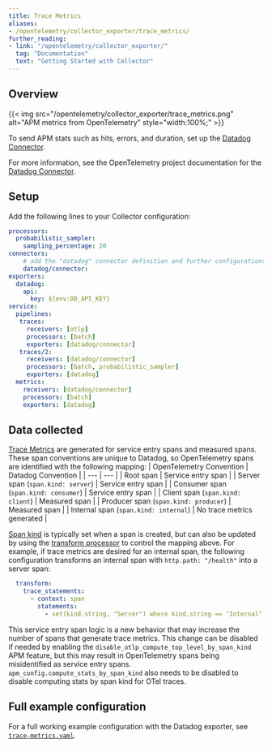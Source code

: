 ```yaml
---
title: Trace Metrics
aliases:
- /opentelemetry/collector_exporter/trace_metrics/
further_reading:
- link: "/opentelemetry/collector_exporter/"
  tag: "Documentation"
  text: "Getting Started with Collector"
---
```


## Overview

{{< img src="/opentelemetry/collector_exporter/trace_metrics.png" alt="APM metrics from OpenTelemetry" style="width:100%;" >}}

To send APM stats such as hits, errors, and duration, set up the [Datadog Connector][1].

For more information, see the OpenTelemetry project documentation for the [Datadog Connector][1].

## Setup

Add the following lines to your Collector configuration:

```yaml
processors:
  probabilistic_sampler:
    sampling_percentage: 20
connectors:
    # add the "datadog" connector definition and further configurations
    datadog/connector:
exporters:
  datadog:
    api:
      key: ${env:DD_API_KEY}
service:
  pipelines:
   traces:
     receivers: [otlp]
     processors: [batch]
     exporters: [datadog/connector]
   traces/2:
     receivers: [datadog/connector]
     processors: [batch, probabilistic_sampler]
     exporters: [datadog]
  metrics:
    receivers: [datadog/connector]
    processors: [batch]
    exporters: [datadog]
```

## Data collected

[Trace Metrics][2] are generated for service entry spans and measured spans. These span conventions are unique to Datadog, so OpenTelemetry spans are identified with the following mapping:
| OpenTelemetry Convention | Datadog Convention |
| --- | --- |
| Root span | Service entry span |
| Server span (`span.kind: server`) | Service entry span |
| Consumer span (`span.kind: consumer`) | Service entry span |
| Client span (`span.kind: client`) | Measured span |
| Producer span (`span.kind: producer`) | Measured span |
| Internal span (`span.kind: internal`) | No trace metrics generated |

[Span kind][3] is typically set when a span is created, but can also be updated by using the [transform processor][4] to control the mapping above. For example, if trace metrics are desired for an internal span, the following configuration transforms an internal span with `http.path: "/health"` into a server span:
```yaml
  transform:
    trace_statements:
      - context: span
        statements:
          - set(kind.string, "Server") where kind.string == "Internal" and attributes["http.path"] == "/health"
```

<div class="alert alert-info">
This service entry span logic is a new behavior that may increase the number of spans that generate trace metrics. This change can be disabled if needed by enabling the <code>disable_otlp_compute_top_level_by_span_kind</code> APM feature, but this may result in OpenTelemetry spans being misidentified as service entry spans. <code>apm_config.compute_stats_by_span_kind</code> also needs to be disabled to disable computing stats by span kind for OTel traces.
</div>

## Full example configuration

For a full working example configuration with the Datadog exporter, see [`trace-metrics.yaml`][5].


[1]: https://github.com/open-telemetry/opentelemetry-collector-contrib/tree/main/connector/datadogconnector
[2]: /tracing/metrics/metrics_namespace/
[3]: https://opentelemetry.io/docs/specs/otel/trace/api/#spankind
[4]: https://github.com/open-telemetry/opentelemetry-collector-contrib/blob/main/processor/transformprocessor/README.md
[5]: https://github.com/open-telemetry/opentelemetry-collector-contrib/blob/main/exporter/datadogexporter/examples/trace-metrics.yaml